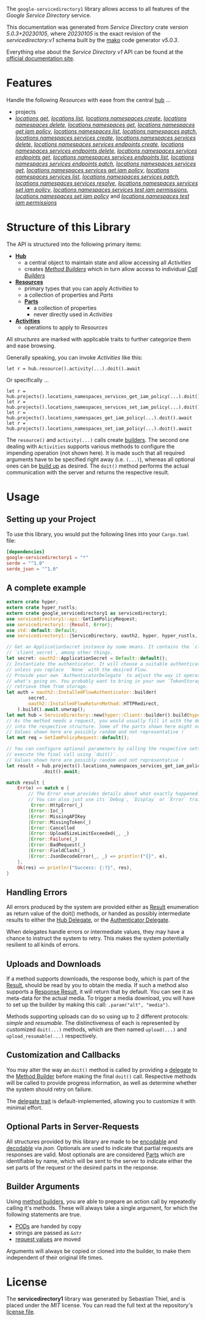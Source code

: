<!---
DO NOT EDIT !
This file was generated automatically from 'src/generator/templates/api/README.md.mako'
DO NOT EDIT !
-->
The `google-servicedirectory1` library allows access to all features of the *Google Service Directory* service.

This documentation was generated from *Service Directory* crate version *5.0.3+20230105*, where *20230105* is the exact revision of the *servicedirectory:v1* schema built by the [mako](http://www.makotemplates.org/) code generator *v5.0.3*.

Everything else about the *Service Directory* *v1* API can be found at the
[official documentation site](https://cloud.google.com/service-directory).
# Features

Handle the following *Resources* with ease from the central [hub](https://docs.rs/google-servicedirectory1/5.0.3+20230105/google_servicedirectory1/ServiceDirectory) ...

* projects
 * [*locations get*](https://docs.rs/google-servicedirectory1/5.0.3+20230105/google_servicedirectory1/api::ProjectLocationGetCall), [*locations list*](https://docs.rs/google-servicedirectory1/5.0.3+20230105/google_servicedirectory1/api::ProjectLocationListCall), [*locations namespaces create*](https://docs.rs/google-servicedirectory1/5.0.3+20230105/google_servicedirectory1/api::ProjectLocationNamespaceCreateCall), [*locations namespaces delete*](https://docs.rs/google-servicedirectory1/5.0.3+20230105/google_servicedirectory1/api::ProjectLocationNamespaceDeleteCall), [*locations namespaces get*](https://docs.rs/google-servicedirectory1/5.0.3+20230105/google_servicedirectory1/api::ProjectLocationNamespaceGetCall), [*locations namespaces get iam policy*](https://docs.rs/google-servicedirectory1/5.0.3+20230105/google_servicedirectory1/api::ProjectLocationNamespaceGetIamPolicyCall), [*locations namespaces list*](https://docs.rs/google-servicedirectory1/5.0.3+20230105/google_servicedirectory1/api::ProjectLocationNamespaceListCall), [*locations namespaces patch*](https://docs.rs/google-servicedirectory1/5.0.3+20230105/google_servicedirectory1/api::ProjectLocationNamespacePatchCall), [*locations namespaces services create*](https://docs.rs/google-servicedirectory1/5.0.3+20230105/google_servicedirectory1/api::ProjectLocationNamespaceServiceCreateCall), [*locations namespaces services delete*](https://docs.rs/google-servicedirectory1/5.0.3+20230105/google_servicedirectory1/api::ProjectLocationNamespaceServiceDeleteCall), [*locations namespaces services endpoints create*](https://docs.rs/google-servicedirectory1/5.0.3+20230105/google_servicedirectory1/api::ProjectLocationNamespaceServiceEndpointCreateCall), [*locations namespaces services endpoints delete*](https://docs.rs/google-servicedirectory1/5.0.3+20230105/google_servicedirectory1/api::ProjectLocationNamespaceServiceEndpointDeleteCall), [*locations namespaces services endpoints get*](https://docs.rs/google-servicedirectory1/5.0.3+20230105/google_servicedirectory1/api::ProjectLocationNamespaceServiceEndpointGetCall), [*locations namespaces services endpoints list*](https://docs.rs/google-servicedirectory1/5.0.3+20230105/google_servicedirectory1/api::ProjectLocationNamespaceServiceEndpointListCall), [*locations namespaces services endpoints patch*](https://docs.rs/google-servicedirectory1/5.0.3+20230105/google_servicedirectory1/api::ProjectLocationNamespaceServiceEndpointPatchCall), [*locations namespaces services get*](https://docs.rs/google-servicedirectory1/5.0.3+20230105/google_servicedirectory1/api::ProjectLocationNamespaceServiceGetCall), [*locations namespaces services get iam policy*](https://docs.rs/google-servicedirectory1/5.0.3+20230105/google_servicedirectory1/api::ProjectLocationNamespaceServiceGetIamPolicyCall), [*locations namespaces services list*](https://docs.rs/google-servicedirectory1/5.0.3+20230105/google_servicedirectory1/api::ProjectLocationNamespaceServiceListCall), [*locations namespaces services patch*](https://docs.rs/google-servicedirectory1/5.0.3+20230105/google_servicedirectory1/api::ProjectLocationNamespaceServicePatchCall), [*locations namespaces services resolve*](https://docs.rs/google-servicedirectory1/5.0.3+20230105/google_servicedirectory1/api::ProjectLocationNamespaceServiceResolveCall), [*locations namespaces services set iam policy*](https://docs.rs/google-servicedirectory1/5.0.3+20230105/google_servicedirectory1/api::ProjectLocationNamespaceServiceSetIamPolicyCall), [*locations namespaces services test iam permissions*](https://docs.rs/google-servicedirectory1/5.0.3+20230105/google_servicedirectory1/api::ProjectLocationNamespaceServiceTestIamPermissionCall), [*locations namespaces set iam policy*](https://docs.rs/google-servicedirectory1/5.0.3+20230105/google_servicedirectory1/api::ProjectLocationNamespaceSetIamPolicyCall) and [*locations namespaces test iam permissions*](https://docs.rs/google-servicedirectory1/5.0.3+20230105/google_servicedirectory1/api::ProjectLocationNamespaceTestIamPermissionCall)




# Structure of this Library

The API is structured into the following primary items:

* **[Hub](https://docs.rs/google-servicedirectory1/5.0.3+20230105/google_servicedirectory1/ServiceDirectory)**
    * a central object to maintain state and allow accessing all *Activities*
    * creates [*Method Builders*](https://docs.rs/google-servicedirectory1/5.0.3+20230105/google_servicedirectory1/client::MethodsBuilder) which in turn
      allow access to individual [*Call Builders*](https://docs.rs/google-servicedirectory1/5.0.3+20230105/google_servicedirectory1/client::CallBuilder)
* **[Resources](https://docs.rs/google-servicedirectory1/5.0.3+20230105/google_servicedirectory1/client::Resource)**
    * primary types that you can apply *Activities* to
    * a collection of properties and *Parts*
    * **[Parts](https://docs.rs/google-servicedirectory1/5.0.3+20230105/google_servicedirectory1/client::Part)**
        * a collection of properties
        * never directly used in *Activities*
* **[Activities](https://docs.rs/google-servicedirectory1/5.0.3+20230105/google_servicedirectory1/client::CallBuilder)**
    * operations to apply to *Resources*

All *structures* are marked with applicable traits to further categorize them and ease browsing.

Generally speaking, you can invoke *Activities* like this:

```Rust,ignore
let r = hub.resource().activity(...).doit().await
```

Or specifically ...

```ignore
let r = hub.projects().locations_namespaces_services_get_iam_policy(...).doit().await
let r = hub.projects().locations_namespaces_services_set_iam_policy(...).doit().await
let r = hub.projects().locations_namespaces_get_iam_policy(...).doit().await
let r = hub.projects().locations_namespaces_set_iam_policy(...).doit().await
```

The `resource()` and `activity(...)` calls create [builders][builder-pattern]. The second one dealing with `Activities`
supports various methods to configure the impending operation (not shown here). It is made such that all required arguments have to be
specified right away (i.e. `(...)`), whereas all optional ones can be [build up][builder-pattern] as desired.
The `doit()` method performs the actual communication with the server and returns the respective result.

# Usage

## Setting up your Project

To use this library, you would put the following lines into your `Cargo.toml` file:

```toml
[dependencies]
google-servicedirectory1 = "*"
serde = "^1.0"
serde_json = "^1.0"
```

## A complete example

```Rust
extern crate hyper;
extern crate hyper_rustls;
extern crate google_servicedirectory1 as servicedirectory1;
use servicedirectory1::api::GetIamPolicyRequest;
use servicedirectory1::{Result, Error};
use std::default::Default;
use servicedirectory1::{ServiceDirectory, oauth2, hyper, hyper_rustls, chrono, FieldMask};

// Get an ApplicationSecret instance by some means. It contains the `client_id` and
// `client_secret`, among other things.
let secret: oauth2::ApplicationSecret = Default::default();
// Instantiate the authenticator. It will choose a suitable authentication flow for you,
// unless you replace  `None` with the desired Flow.
// Provide your own `AuthenticatorDelegate` to adjust the way it operates and get feedback about
// what's going on. You probably want to bring in your own `TokenStorage` to persist tokens and
// retrieve them from storage.
let auth = oauth2::InstalledFlowAuthenticator::builder(
        secret,
        oauth2::InstalledFlowReturnMethod::HTTPRedirect,
    ).build().await.unwrap();
let mut hub = ServiceDirectory::new(hyper::Client::builder().build(hyper_rustls::HttpsConnectorBuilder::new().with_native_roots().https_or_http().enable_http1().build()), auth);
// As the method needs a request, you would usually fill it with the desired information
// into the respective structure. Some of the parts shown here might not be applicable !
// Values shown here are possibly random and not representative !
let mut req = GetIamPolicyRequest::default();

// You can configure optional parameters by calling the respective setters at will, and
// execute the final call using `doit()`.
// Values shown here are possibly random and not representative !
let result = hub.projects().locations_namespaces_services_get_iam_policy(req, "resource")
             .doit().await;

match result {
    Err(e) => match e {
        // The Error enum provides details about what exactly happened.
        // You can also just use its `Debug`, `Display` or `Error` traits
         Error::HttpError(_)
        |Error::Io(_)
        |Error::MissingAPIKey
        |Error::MissingToken(_)
        |Error::Cancelled
        |Error::UploadSizeLimitExceeded(_, _)
        |Error::Failure(_)
        |Error::BadRequest(_)
        |Error::FieldClash(_)
        |Error::JsonDecodeError(_, _) => println!("{}", e),
    },
    Ok(res) => println!("Success: {:?}", res),
}

```
## Handling Errors

All errors produced by the system are provided either as [Result](https://docs.rs/google-servicedirectory1/5.0.3+20230105/google_servicedirectory1/client::Result) enumeration as return value of
the doit() methods, or handed as possibly intermediate results to either the
[Hub Delegate](https://docs.rs/google-servicedirectory1/5.0.3+20230105/google_servicedirectory1/client::Delegate), or the [Authenticator Delegate](https://docs.rs/yup-oauth2/*/yup_oauth2/trait.AuthenticatorDelegate.html).

When delegates handle errors or intermediate values, they may have a chance to instruct the system to retry. This
makes the system potentially resilient to all kinds of errors.

## Uploads and Downloads
If a method supports downloads, the response body, which is part of the [Result](https://docs.rs/google-servicedirectory1/5.0.3+20230105/google_servicedirectory1/client::Result), should be
read by you to obtain the media.
If such a method also supports a [Response Result](https://docs.rs/google-servicedirectory1/5.0.3+20230105/google_servicedirectory1/client::ResponseResult), it will return that by default.
You can see it as meta-data for the actual media. To trigger a media download, you will have to set up the builder by making
this call: `.param("alt", "media")`.

Methods supporting uploads can do so using up to 2 different protocols:
*simple* and *resumable*. The distinctiveness of each is represented by customized
`doit(...)` methods, which are then named `upload(...)` and `upload_resumable(...)` respectively.

## Customization and Callbacks

You may alter the way an `doit()` method is called by providing a [delegate](https://docs.rs/google-servicedirectory1/5.0.3+20230105/google_servicedirectory1/client::Delegate) to the
[Method Builder](https://docs.rs/google-servicedirectory1/5.0.3+20230105/google_servicedirectory1/client::CallBuilder) before making the final `doit()` call.
Respective methods will be called to provide progress information, as well as determine whether the system should
retry on failure.

The [delegate trait](https://docs.rs/google-servicedirectory1/5.0.3+20230105/google_servicedirectory1/client::Delegate) is default-implemented, allowing you to customize it with minimal effort.

## Optional Parts in Server-Requests

All structures provided by this library are made to be [encodable](https://docs.rs/google-servicedirectory1/5.0.3+20230105/google_servicedirectory1/client::RequestValue) and
[decodable](https://docs.rs/google-servicedirectory1/5.0.3+20230105/google_servicedirectory1/client::ResponseResult) via *json*. Optionals are used to indicate that partial requests are responses
are valid.
Most optionals are are considered [Parts](https://docs.rs/google-servicedirectory1/5.0.3+20230105/google_servicedirectory1/client::Part) which are identifiable by name, which will be sent to
the server to indicate either the set parts of the request or the desired parts in the response.

## Builder Arguments

Using [method builders](https://docs.rs/google-servicedirectory1/5.0.3+20230105/google_servicedirectory1/client::CallBuilder), you are able to prepare an action call by repeatedly calling it's methods.
These will always take a single argument, for which the following statements are true.

* [PODs][wiki-pod] are handed by copy
* strings are passed as `&str`
* [request values](https://docs.rs/google-servicedirectory1/5.0.3+20230105/google_servicedirectory1/client::RequestValue) are moved

Arguments will always be copied or cloned into the builder, to make them independent of their original life times.

[wiki-pod]: http://en.wikipedia.org/wiki/Plain_old_data_structure
[builder-pattern]: http://en.wikipedia.org/wiki/Builder_pattern
[google-go-api]: https://github.com/google/google-api-go-client

# License
The **servicedirectory1** library was generated by Sebastian Thiel, and is placed
under the *MIT* license.
You can read the full text at the repository's [license file][repo-license].

[repo-license]: https://github.com/Byron/google-apis-rsblob/main/LICENSE.md

